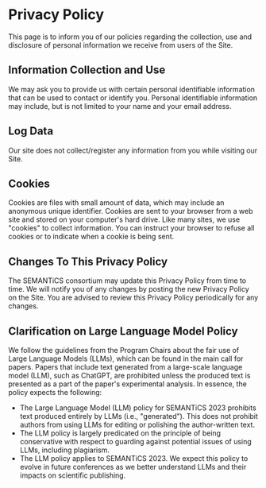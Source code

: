 # Privacy Policy

This page is to inform you of our policies regarding the collection, use and disclosure of personal information we receive from users of the Site.

## Information Collection and Use
We may ask you to provide us with certain personal identifiable information that can be used to contact or identify you. Personal identifiable information may include, but is not limited to your name and your email address.

## Log Data
Our site does not collect/register any information from you while visiting our Site.

## Cookies
Cookies are files with small amount of data, which may include an anonymous unique identifier. Cookies are sent to your browser from a web site and stored on your computer's hard drive.
Like many sites, we use "cookies" to collect information. You can instruct your browser to refuse all cookies or to indicate when a cookie is being sent.

## Changes To This Privacy Policy
The SEMANTiCS consortium may update this Privacy Policy from time to time. We will notify you of any changes by posting the new Privacy Policy on the Site. You are advised to review this Privacy Policy periodically for any changes.

## Clarification on Large Language Model Policy
We follow the guidelines from the Program Chairs about the fair use of Large Language Models (LLMs), which can be found in the main call for papers. Papers that include text generated from a large-scale language model (LLM), such as ChatGPT, are prohibited unless the produced text is presented as a part of the paper's experimental analysis. In essence, the policy expects the following:

* The Large Language Model (LLM) policy for SEMANTiCS 2023 prohibits text produced entirely by LLMs (i.e., "generated"). This does not prohibit authors from using LLMs for editing or polishing the author-written text.
* The LLM policy is largely predicated on the principle of being conservative with respect to guarding against potential issues of using LLMs, including plagiarism.
* The LLM policy applies to SEMANTiCS 2023. We expect this policy to evolve in future conferences as we better understand LLMs and their impacts on scientific publishing.
